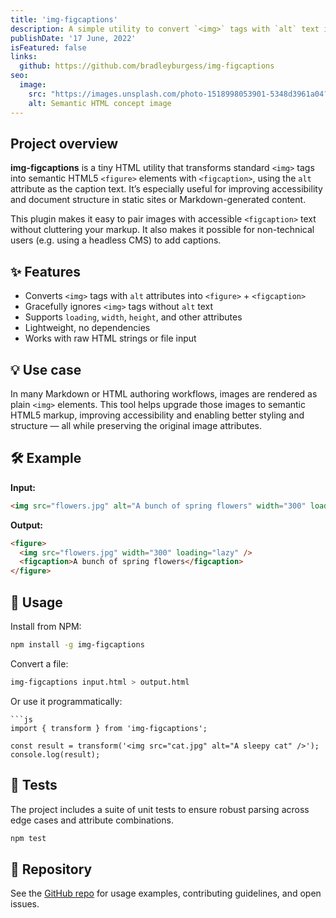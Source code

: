 ```yaml
---
title: 'img-figcaptions'
description: A simple utility to convert `<img>` tags with `alt` text into semantic `<figure>` and `<figcaption>` HTML
publishDate: '17 June, 2022'
isFeatured: false
links:
  github: https://github.com/bradleyburgess/img-figcaptions
seo:
  image:
    src: "https://images.unsplash.com/photo-1518998053901-5348d3961a04?q=80&w=1200&h=675&auto=format&fit=crop&ixlib=rb-4.0.3&ixid=M3wxMjA3fDB8MHxwaG90by1wYWdlfHx8fGVufDB8fHx8fA%3D%3D"
    alt: Semantic HTML concept image
---
```


## Project overview

**img-figcaptions** is a tiny HTML utility that transforms standard `<img>` tags
into semantic HTML5 `<figure>` elements with `<figcaption>`, using the `alt`
attribute as the caption text. It’s especially useful for improving
accessibility and document structure in static sites or Markdown-generated
content.

This plugin makes it easy to pair images with accessible `<figcaption>` text
without cluttering your markup. It also makes it possible for non-technical
users (e.g. using a headless CMS) to add captions.

## ✨ Features

- Converts `<img>` tags with `alt` attributes into `<figure>` + `<figcaption>`
- Gracefully ignores `<img>` tags without `alt` text
- Supports `loading`, `width`, `height`, and other attributes
- Lightweight, no dependencies
- Works with raw HTML strings or file input

## 💡 Use case

In many Markdown or HTML authoring workflows, images are rendered as plain
`<img>` elements. This tool helps upgrade those images to semantic HTML5 markup,
improving accessibility and enabling better styling and structure — all while
preserving the original image attributes.

## 🛠️ Example

**Input:**

```html
<img src="flowers.jpg" alt="A bunch of spring flowers" width="300" loading="lazy" />
```

**Output:**

```html
<figure>
  <img src="flowers.jpg" width="300" loading="lazy" />
  <figcaption>A bunch of spring flowers</figcaption>
</figure>
```

## 🚀 Usage

Install from NPM:

```bash
npm install -g img-figcaptions
```

Convert a file:

```bash
img-figcaptions input.html > output.html
```

Or use it programmatically:

```
```js
import { transform } from 'img-figcaptions';

const result = transform('<img src="cat.jpg" alt="A sleepy cat" />');
console.log(result);
```

## 🧪 Tests

The project includes a suite of unit tests to ensure robust parsing across edge
cases and attribute combinations.

```bash
npm test
```

## 📂 Repository

See the [GitHub repo](https://github.com/bradleyburgess/img-figcaptions) for
usage examples, contributing guidelines, and open issues.